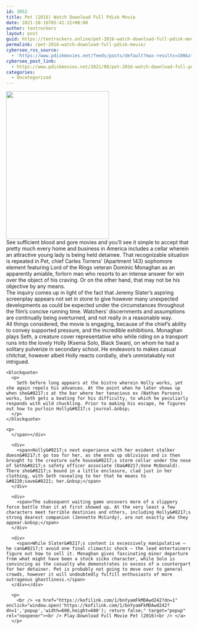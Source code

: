 ```yaml
---
id: 3052
title: Pet (2016) Watch Download Full Pdisk Movie
date: 2021-10-16T05:41:22+00:00
author: tentrockers
layout: post
guid: https://tentrockers.online/pet-2016-watch-download-full-pdisk-movie/
permalink: /pet-2016-watch-download-full-pdisk-movie/
cyberseo_rss_source:
  - 'https://www.pdiskmovies.net/feeds/posts/default?max-results=100&start-index=801'
cyberseo_post_link:
  - https://www.pdiskmovies.net/2021/08/pet-2016-watch-download-full-pdisk-movie.html
categories:
  - Uncategorized
---
```

<div class="separator">
  <a href="https://1.bp.blogspot.com/-AuHorxFBuAw/YSIVq010bgI/AAAAAAAAakw/mcBwCoVa0dI4OxqR0S_FyjlSd89kwSTwACLcBGAsYHQ/s500/Pet%2B%25282016%2529%2BWatch%2BDownload%2BFull%2BPdisk%2BMovie.jpg"><img loading="lazy" border="0" data-original-height="500" data-original-width="349" height="400" src="https://1.bp.blogspot.com/-AuHorxFBuAw/YSIVq010bgI/AAAAAAAAakw/mcBwCoVa0dI4OxqR0S_FyjlSd89kwSTwACLcBGAsYHQ/w279-h400/Pet%2B%25282016%2529%2BWatch%2BDownload%2BFull%2BPdisk%2BMovie.jpg" width="279" /></a>
</div>



<div>
  <div>
    <span>See sufficient blood and gore movies and you&#8217;ll see it simple to accept that pretty much every home and business in America includes a cellar wherein an attractive young lady is being held detainee. That recognizable situation is repeated in Pet, chief Carles Torrens&#8217; (Apartment 143) sophomore element featuring Lord of the Rings veteran Dominic Monaghan as an apparently amiable, forlorn man who resorts to an intense answer for win over the object of his craving. Or on the other hand, that may not be his objective by any means.&nbsp;</span>
  </div>
  
  <div>
    <span>The inquiry comes up in light of the fact that Jeremy Slater&#8217;s aspiring screenplay appears not set in stone to give however many unexpected developments as could be expected under the circumstances throughout the film&#8217;s concise running time. Watchers&#8217; discernments and assumptions are continually being overturned, and not really in a reasonable way.&nbsp;</span>
  </div>
  
  <div>
    <span>All things considered, the movie is engaging, because of the chief&#8217;s ability to convey supported pressure, and the incredible exhibitions. Monaghan plays Seth, a creature cover representative who while riding on a transport runs into the lovely Holly (Ksenia Solo, Black Swan), on whom he had a solitary pulverize in secondary school. He endeavors to makes casual chitchat, however albeit Holly reacts cordially, she&#8217;s unmistakably not intrigued.&nbsp;</span>
  </div>
  
  <div>
    <span></p> 
    
    <blockquote>
      <p>
        Seth before long appears at the bistro wherein Holly works, yet she again repels his advances. At the point when he later shows up when she&#8217;s at the bar where her tenacious ex (Nathan Parsons) works, Seth gets a beating for his difficulty, to which he peculiarly responds with wild chuckling. Prior to making his escape, he figures out how to purloin Holly&#8217;s journal.&nbsp;
      </p>
    </blockquote>
    
    <p>
      </span></div> 
      
      <div>
        <span>Holly&#8217;s next experience with her evident stalker doesn&#8217;t go too for her, as she ends up oblivious and is then brought to the creature safe house&#8217;s storm cellar under the nose of Seth&#8217;s safety officer associate (Da&#8217;Vone McDonald). There she&#8217;s bound in a little enclosure, clad just in her clothing, with Seth revealing to her that he means to &#8220;save&#8221; her.&nbsp;</span>
      </div>
      
      <div>
        <span>The subsequent waiting game uncovers more of a slippery force battle than it at first showed up. At the very least a few characters meet terrible destinies and others, including Holly&#8217;s strong dearest companion (Jennette McCurdy), are not exactly who they appear.&nbsp;</span>
      </div>
      
      <div>
        <span>While Slater&#8217;s content is excessively manipulative — he can&#8217;t avoid one final climactic shock — the lead entertainers figure out how to sell it. Monaghan gives fascinating minor departure from what might have been a stock sicko character, while Solo is convincing as the casualty who demonstrates in excess of a counterpart for her detainer. Pet is probably not going to move over to general crowds, however it will undoubtedly fulfill enthusiasts of more outrageous ghastliness.</span>
      </div></div> 
      
      <p>
        <br /> <a href="https://kofilink.com/1/bnYyamFkMDAwd242?dn=1" onclick="window.open('https://kofilink.com/1/bnYyamFkMDAwd242?dn=1','popup','width=600,height=600'); return false;" target="popup" rel="noopener"><br /> Play-Download Full Movie Pet (2016)<br /> </a>
      </p>
